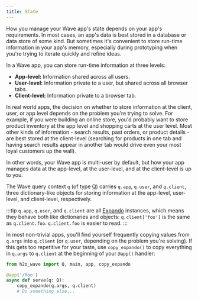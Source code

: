 ```yaml
---
title: State
---
```


How you manage your Wave app's state depends on your app's requirements. In most cases, an app's data is best stored in a database or data store of some kind. But sometimes it's convenient to store run-time information in your app's memory, especially during prototyping when you're trying to iterate quickly and refine ideas.

In a Wave app, you can store run-time information at three levels:
- **App-level:** Information shared across all users.
- **User-level:** Information private to a user, but shared across all browser tabs.
- **Client-level:** Information private to a browser tab.

In real world apps, the decision on whether to store information at the client, user, or app level depends on the problem you're trying to solve. For example, if you were building an online store, you'd probably want to store product inventory at the app level and shopping carts at the user level. Most other kinds of information - search results, past orders, or product details - are best stored at the client-level (searching for products in one tab and having search results appear in another tab would drive even your most loyal customers up the wall).

In other words, your Wave app is multi-user by default, but how your app manages data at the app-level, at the user-level, and at the client-level is up to you.

The Wave query context `q` (of type [Q](api/server#q)) carries `q.app`, `q.user`, and `q.client`, three dictionary-like objects for storing information at the app-level, user-level, and client-level, respectively. 

:::tip
`q.app`, `q.user`, and `q.client` are all [Expando](api/core#Expando) instances, which means they behave both like dictionaries and objects: `q.client['foo']` is the same as `q.client.foo`. `q.client.foo` is easier to read.
:::


In most non-trivial apps, you'll find yourself frequently copying values from `q.args` into `q.client` (or `q.user`, depending on the problem you're solving). If this gets too repetitive for your taste, use `copy_expando()` to copy everything in `q.args` to `q.client` at the beginning of your `@app()` handler:

```py {5}
from h2o_wave import Q, main, app, copy_expando

@app('/foo')
async def serve(q: Q):
    copy_expando(q.args, q.client)
    # Do something else...
```


